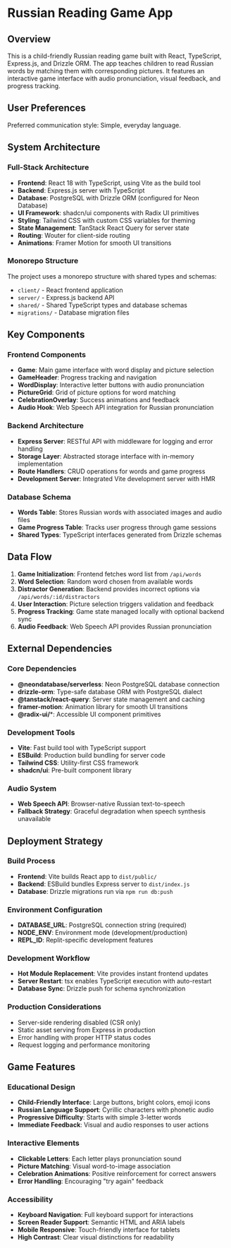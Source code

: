 # Russian Reading Game App

## Overview

This is a child-friendly Russian reading game built with React, TypeScript, Express.js, and Drizzle ORM. The app teaches children to read Russian words by matching them with corresponding pictures. It features an interactive game interface with audio pronunciation, visual feedback, and progress tracking.

## User Preferences

Preferred communication style: Simple, everyday language.

## System Architecture

### Full-Stack Architecture
- **Frontend**: React 18 with TypeScript, using Vite as the build tool
- **Backend**: Express.js server with TypeScript
- **Database**: PostgreSQL with Drizzle ORM (configured for Neon Database)
- **UI Framework**: shadcn/ui components with Radix UI primitives
- **Styling**: Tailwind CSS with custom CSS variables for theming
- **State Management**: TanStack React Query for server state
- **Routing**: Wouter for client-side routing
- **Animations**: Framer Motion for smooth UI transitions

### Monorepo Structure
The project uses a monorepo structure with shared types and schemas:
- `client/` - React frontend application
- `server/` - Express.js backend API
- `shared/` - Shared TypeScript types and database schemas
- `migrations/` - Database migration files

## Key Components

### Frontend Components
- **Game**: Main game interface with word display and picture selection
- **GameHeader**: Progress tracking and navigation
- **WordDisplay**: Interactive letter buttons with audio pronunciation
- **PictureGrid**: Grid of picture options for word matching
- **CelebrationOverlay**: Success animations and feedback
- **Audio Hook**: Web Speech API integration for Russian pronunciation

### Backend Architecture
- **Express Server**: RESTful API with middleware for logging and error handling
- **Storage Layer**: Abstracted storage interface with in-memory implementation
- **Route Handlers**: CRUD operations for words and game progress
- **Development Server**: Integrated Vite development server with HMR

### Database Schema
- **Words Table**: Stores Russian words with associated images and audio files
- **Game Progress Table**: Tracks user progress through game sessions
- **Shared Types**: TypeScript interfaces generated from Drizzle schemas

## Data Flow

1. **Game Initialization**: Frontend fetches word list from `/api/words`
2. **Word Selection**: Random word chosen from available words
3. **Distractor Generation**: Backend provides incorrect options via `/api/words/:id/distractors`
4. **User Interaction**: Picture selection triggers validation and feedback
5. **Progress Tracking**: Game state managed locally with optional backend sync
6. **Audio Feedback**: Web Speech API provides Russian pronunciation

## External Dependencies

### Core Dependencies
- **@neondatabase/serverless**: Neon PostgreSQL database connection
- **drizzle-orm**: Type-safe database ORM with PostgreSQL dialect
- **@tanstack/react-query**: Server state management and caching
- **framer-motion**: Animation library for smooth UI transitions
- **@radix-ui/***: Accessible UI component primitives

### Development Tools
- **Vite**: Fast build tool with TypeScript support
- **ESBuild**: Production build bundling for server code
- **Tailwind CSS**: Utility-first CSS framework
- **shadcn/ui**: Pre-built component library

### Audio System
- **Web Speech API**: Browser-native Russian text-to-speech
- **Fallback Strategy**: Graceful degradation when speech synthesis unavailable

## Deployment Strategy

### Build Process
- **Frontend**: Vite builds React app to `dist/public/`
- **Backend**: ESBuild bundles Express server to `dist/index.js`
- **Database**: Drizzle migrations run via `npm run db:push`

### Environment Configuration
- **DATABASE_URL**: PostgreSQL connection string (required)
- **NODE_ENV**: Environment mode (development/production)
- **REPL_ID**: Replit-specific development features

### Development Workflow
- **Hot Module Replacement**: Vite provides instant frontend updates
- **Server Restart**: tsx enables TypeScript execution with auto-restart
- **Database Sync**: Drizzle push for schema synchronization

### Production Considerations
- Server-side rendering disabled (CSR only)
- Static asset serving from Express in production
- Error handling with proper HTTP status codes
- Request logging and performance monitoring

## Game Features

### Educational Design
- **Child-Friendly Interface**: Large buttons, bright colors, emoji icons
- **Russian Language Support**: Cyrillic characters with phonetic audio
- **Progressive Difficulty**: Starts with simple 3-letter words
- **Immediate Feedback**: Visual and audio responses to user actions

### Interactive Elements
- **Clickable Letters**: Each letter plays pronunciation sound
- **Picture Matching**: Visual word-to-image association
- **Celebration Animations**: Positive reinforcement for correct answers
- **Error Handling**: Encouraging "try again" feedback

### Accessibility
- **Keyboard Navigation**: Full keyboard support for interactions
- **Screen Reader Support**: Semantic HTML and ARIA labels
- **Mobile Responsive**: Touch-friendly interface for tablets
- **High Contrast**: Clear visual distinctions for readability